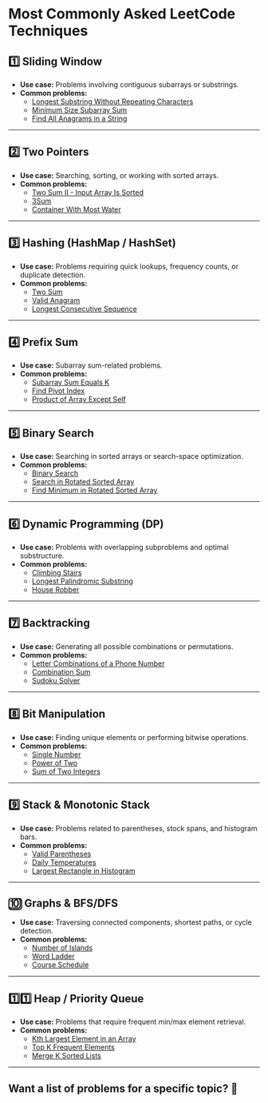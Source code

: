 # Most Commonly Asked LeetCode Techniques

## 1️⃣ Sliding Window

- **Use case:** Problems involving contiguous subarrays or substrings.
- **Common problems:**
  - [Longest Substring Without Repeating Characters](https://leetcode.com/problems/longest-substring-without-repeating-characters/)
  - [Minimum Size Subarray Sum](https://leetcode.com/problems/minimum-size-subarray-sum/)
  - [Find All Anagrams in a String](https://leetcode.com/problems/find-all-anagrams-in-a-string/)

---

## 2️⃣ Two Pointers

- **Use case:** Searching, sorting, or working with sorted arrays.
- **Common problems:**
  - [Two Sum II - Input Array Is Sorted](https://leetcode.com/problems/two-sum-ii-input-array-is-sorted/)
  - [3Sum](https://leetcode.com/problems/3sum/)
  - [Container With Most Water](https://leetcode.com/problems/container-with-most-water/)

---

## 3️⃣ Hashing (HashMap / HashSet)

- **Use case:** Problems requiring quick lookups, frequency counts, or duplicate detection.
- **Common problems:**
  - [Two Sum](https://leetcode.com/problems/two-sum/)
  - [Valid Anagram](https://leetcode.com/problems/valid-anagram/)
  - [Longest Consecutive Sequence](https://leetcode.com/problems/longest-consecutive-sequence/)

---

## 4️⃣ Prefix Sum

- **Use case:** Subarray sum-related problems.
- **Common problems:**
  - [Subarray Sum Equals K](https://leetcode.com/problems/subarray-sum-equals-k/)
  - [Find Pivot Index](https://leetcode.com/problems/find-pivot-index/)
  - [Product of Array Except Self](https://leetcode.com/problems/product-of-array-except-self/)

---

## 5️⃣ Binary Search

- **Use case:** Searching in sorted arrays or search-space optimization.
- **Common problems:**
  - [Binary Search](https://leetcode.com/problems/binary-search/)
  - [Search in Rotated Sorted Array](https://leetcode.com/problems/search-in-rotated-sorted-array/)
  - [Find Minimum in Rotated Sorted Array](https://leetcode.com/problems/find-minimum-in-rotated-sorted-array/)

---

## 6️⃣ Dynamic Programming (DP)

- **Use case:** Problems with overlapping subproblems and optimal substructure.
- **Common problems:**
  - [Climbing Stairs](https://leetcode.com/problems/climbing-stairs/)
  - [Longest Palindromic Substring](https://leetcode.com/problems/longest-palindromic-substring/)
  - [House Robber](https://leetcode.com/problems/house-robber/)

---

## 7️⃣ Backtracking

- **Use case:** Generating all possible combinations or permutations.
- **Common problems:**
  - [Letter Combinations of a Phone Number](https://leetcode.com/problems/letter-combinations-of-a-phone-number/)
  - [Combination Sum](https://leetcode.com/problems/combination-sum/)
  - [Sudoku Solver](https://leetcode.com/problems/sudoku-solver/)

---

## 8️⃣ Bit Manipulation

- **Use case:** Finding unique elements or performing bitwise operations.
- **Common problems:**
  - [Single Number](https://leetcode.com/problems/single-number/)
  - [Power of Two](https://leetcode.com/problems/power-of-two/)
  - [Sum of Two Integers](https://leetcode.com/problems/sum-of-two-integers/)

---

## 9️⃣ Stack & Monotonic Stack

- **Use case:** Problems related to parentheses, stock spans, and histogram bars.
- **Common problems:**
  - [Valid Parentheses](https://leetcode.com/problems/valid-parentheses/)
  - [Daily Temperatures](https://leetcode.com/problems/daily-temperatures/)
  - [Largest Rectangle in Histogram](https://leetcode.com/problems/largest-rectangle-in-histogram/)

---

## 🔟 Graphs & BFS/DFS

- **Use case:** Traversing connected components, shortest paths, or cycle detection.
- **Common problems:**
  - [Number of Islands](https://leetcode.com/problems/number-of-islands/)
  - [Word Ladder](https://leetcode.com/problems/word-ladder/)
  - [Course Schedule](https://leetcode.com/problems/course-schedule/)

---

## 1️⃣1️⃣ Heap / Priority Queue

- **Use case:** Problems that require frequent min/max element retrieval.
- **Common problems:**
  - [Kth Largest Element in an Array](https://leetcode.com/problems/kth-largest-element-in-an-array/)
  - [Top K Frequent Elements](https://leetcode.com/problems/top-k-frequent-elements/)
  - [Merge K Sorted Lists](https://leetcode.com/problems/merge-k-sorted-lists/)

---

## **Want a list of problems for a specific topic?** 🚀
